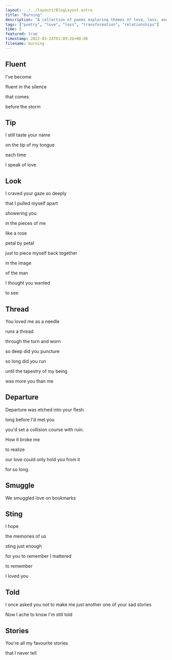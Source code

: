 ```yaml
---
layout: ../../layouts/BlogLayout.astro
title: "Burning"
description: "A collection of poems exploring themes of love, loss, and transformation through vivid imagery and emotional depth."
tags: ["poetry", "love", "loss", "transformation", "relationships"]
time: 5
featured: true
timestamp: 2022-02-24T01:09:26+00:00
filename: burning
---
```


## Fluent 

I've become

fluent in the silence

that comes

before the storm

## Tip

I still taste your name

on the tip of my tongue

each time

I speak of love

## Look

I craved your gaze so deeply

that I pulled myself apart

showering you

in the pieces of me

like a rose

petal by petal

just to piece myself back together 

in the image

of the man

I thought you wanted

to see

## Thread

You loved me as a needle

runs a thread

through the torn and worn

so deep did you puncture

so long did you run

until the tapestry of my being

was more you than me

## Departure

Departure was etched into your flesh.

long before I'd met you

you'd set a collision course with ruin.

How it broke me 

to realize

our love could only hold you from it

for so long.

## Smuggle

We smuggled love on bookmarks

## Sting

I hope

the memories of us 

sting just enough

for you to remember I mattered

to remember

I loved you

## Told

I once asked you not to make me just another one of your sad stories

Now I ache to know I'm still told

## Stories

You're all my favourite stories

that I never tell 